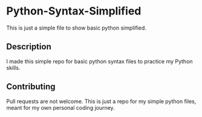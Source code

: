 # Python-Syntax-Simplified

This is just a simple file to show basic python simplified.

## Description

I made this simple repo for basic python syntax files to practice my Python skills.

## Contributing

Pull requests are not welcome. This is just a repo for my simple python files, meant for my own personal coding journey.
